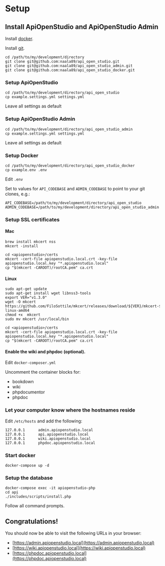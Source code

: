 Setup
=====

Install ApiOpenStudio and ApiOpenStudio Admin
---------------------------------------------

Install [docker](https://docs.docker.com/get-docker/).

Install [git](https://github.com/git-guides/install-git).

    cd /path/to/my/development/directory
    git clone git@github.com:naala89/api_open_studio.git
    git clone git@github.com:naala89/api_open_studio_admin.git
    git clone git@github.com:naala89/api_open_studio_docker.git

### Setup ApiOpenStudio

    cd /path/to/my/development/directory/api_open_studio
    cp example.settings.yml settings.yml

Leave all settings as default

### Setup ApiOpenStudio Admin

    cd /path/to/my/development/directory/api_open_studio_admin
    cp example.settings.yml settings.yml

Leave all settings as default

### Setup Docker

    cd /path/to/my/development/directory/api_open_studio_docker
    cp example.env .env

Edit ```.env```

Set to values for ```API_CODEBASE``` and ```ADMIN_CODEBASE``` to point to your
git clones, e.g.:

    API_CODEBASE=/path/to/my/development/directory/api_open_studio
    ADMIN_CODEBASE=/path/to/my/development/directory/api_open_studio_admin

### Setup SSL certificates

#### Mac

    brew install mkcert nss
    mkcert -install

    cd <apiopenstudio>/certs
    mkcert -cert-file apiopenstudio.local.crt -key-file apiopenstudio.local.key "*.apiopenstudio.local"
    cp "$(mkcert -CAROOT)/rootCA.pem" ca.crt

#### Linux

    sudo apt-get update
    sudo apt-get install wget libnss3-tools
    export VER="v1.3.0"
    wget -O mkcert https://github.com/FiloSottile/mkcert/releases/download/${VER}/mkcert-${VER}-linux-amd64
    chmod +x  mkcert
    sudo mv mkcert /usr/local/bin
    
    cd <apiopenstudio>/certs
    mkcert -cert-file apiopenstudio.local.crt -key-file apiopenstudio.local.key "*.apiopenstudio.local"
    cp "$(mkcert -CAROOT)/rootCA.pem" ca.crt

#### Enable the wiki and phpdoc (optional).

Edit ```docker-composer.yml```

Uncomment the container blocks for:

* bookdown
* wiki
* phpdocumentor
* phpdoc

### Let your computer know where the hostnames reside

Edit ```/etc/hosts``` and add the following:

    127.0.0.1      admin.apiopenstudio.local
    127.0.0.1      api.apiopenstudio.local
    127.0.0.1      wiki.apiopenstudio.local
    127.0.0.1      phpdoc.apiopenstudio.local

### Start docker

    docker-compose up -d

### Setup the database

    docker-compose exec -it apiopenstudio-php
    cd api
    ./includes/scripts/install.php

Follow all command prompts.

Congratulations!
----------------

You should now be able to visit the following URLs in your browser:

* [https://admin.apiopenstudio.local](https://admin.apiopenstudio.local)
* [https://wiki.apiopenstudio.local](https://wiki.apiopenstudio.local)
* [https://phpdoc.apiopenstudio.local](https://phpdoc.apiopenstudio.local)
